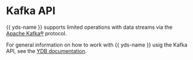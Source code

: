 # Kafka API

{{ yds-name }} supports limited operations with data streams via the [Apache Kafka®](https://kafka.apache.org/) protocol.

For general information on how to work with {{ yds-name }} usig the Kafka API, see the [YDB documentation](https://ydb.tech/en/docs/reference/kafka-api).
